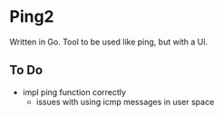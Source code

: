 # Ping2
Written in Go. Tool to be used like ping, but with a UI.

## To Do
* impl ping function correctly
    * issues with using icmp messages in user space
